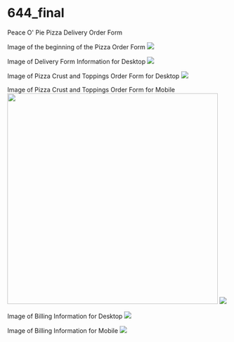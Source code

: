 # 644_final
Peace O' Pie Pizza Delivery Order Form

Image of the beginning of the Pizza Order Form
![](images/enterPizzaDeliveryApp.png)

Image of Delivery Form Information for Desktop
![](images/deliveryInfoDesktop.png)

Image of Pizza Crust and Toppings Order Form for Desktop
![](images/pizzaType.png)

Image of Pizza Crust and Toppings Order Form for Mobile
<img src="images/pizzaTypeMobile.png" width="479">
![](images/pizzaTypeMobile.png)

Image of Billing Information for Desktop
![](images/billingInfoDesktop.png)

Image of Billing Information for Mobile
![](images/billingMobile.png)


